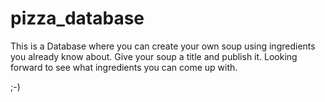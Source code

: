 # pizza_database

This is a Database where you can create your own soup using ingredients you already know about. Give your soup a title and publish it. Looking forward to see what ingredients you can come up with.

;-)
